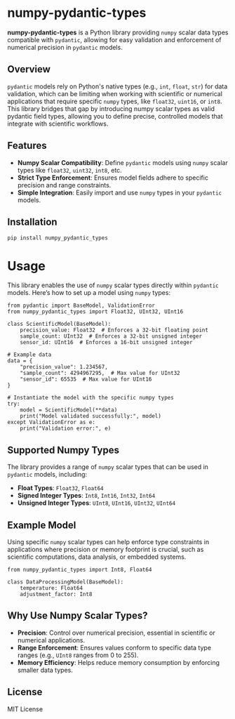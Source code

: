 # numpy-pydantic-types
**numpy-pydantic-types** is a Python library providing `numpy` scalar data types compatible with `pydantic`, allowing for easy validation and enforcement of numerical precision in `pydantic` models.

## Overview
`pydantic` models rely on Python's native types (e.g., `int`, `float`, `str`) for data validation, which can be limiting when working with scientific or numerical applications that require specific `numpy` types, like `float32`, `uint16`, or `int8`. This library bridges that gap by introducing numpy scalar types as valid pydantic field types, allowing you to define precise, controlled models that integrate with scientific workflows.

## Features
- **Numpy Scalar Compatibility**: Define `pydantic` models using `numpy` scalar types like `float32`, `uint32`, `int8`, etc.
- **Strict Type Enforcement**: Ensures model fields adhere to specific precision and range constraints.
- **Simple Integration**: Easily import and use `numpy` types in your `pydantic` models.
## Installation
```
pip install numpy_pydantic_types
```

# Usage
This library enables the use of `numpy` scalar types directly within `pydantic` models. Here’s how to set up a model using `numpy` types:

```
from pydantic import BaseModel, ValidationError
from numpy_pydantic_types import Float32, UInt32, UInt16

class ScientificModel(BaseModel):
    precision_value: Float32  # Enforces a 32-bit floating point
    sample_count: UInt32  # Enforces a 32-bit unsigned integer
    sensor_id: UInt16  # Enforces a 16-bit unsigned integer

# Example data
data = {
    "precision_value": 1.234567,
    "sample_count": 4294967295,  # Max value for UInt32
    "sensor_id": 65535  # Max value for UInt16
}

# Instantiate the model with the specific numpy types
try:
    model = ScientificModel(**data)
    print("Model validated successfully:", model)
except ValidationError as e:
    print("Validation error:", e)
```

## Supported Numpy Types
The library provides a range of `numpy` scalar types that can be used in `pydantic` models, including:

- **Float Types**: `Float32`, `Float64`
- **Signed Integer Types**: `Int8`, `Int16`, `Int32`, `Int64`
- **Unsigned Integer Types**: `UInt8`, `UInt16`, `UInt32`, `UInt64`
## Example Model
Using specific `numpy` scalar types can help enforce type constraints in applications where precision or memory footprint is crucial, such as scientific computations, data analysis, or embedded systems.

```
from numpy_pydantic_types import Int8, Float64

class DataProcessingModel(BaseModel):
    temperature: Float64
    adjustment_factor: Int8
```

## Why Use Numpy Scalar Types?
- **Precision**: Control over numerical precision, essential in scientific or numerical applications.
- **Range Enforcement**: Ensures values conform to specific data type ranges (e.g., `UInt8` ranges from 0 to 255).
- **Memory Efficiency**: Helps reduce memory consumption by enforcing smaller data types.

## License
MIT License
